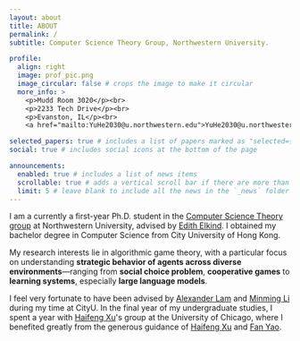 ```yaml
---
layout: about
title: ABOUT
permalink: /
subtitle: Computer Science Theory Group, Northwestern University.

profile:
  align: right
  image: prof_pic.png
  image_circular: false # crops the image to make it circular
  more_info: >
    <p>Mudd Room 3020</p><br>
    <p>2233 Tech Drive</p><br>
    <p>Evanston, IL</p><br>
    <a href="mailto:YuHe2030@u.northwestern.edu">YuHe2030@u.northwestern.edu</a>

selected_papers: true # includes a list of papers marked as "selected={true}"
social: true # includes social icons at the bottom of the page

announcements:
  enabled: true # includes a list of news items
  scrollable: true # adds a vertical scroll bar if there are more than 3 news items
  limit: 5 # leave blank to include all the news in the `_news` folder
---
```


I am a currently a first-year Ph.D. student in the [Computer Science Theory group](https://theory.cs.northwestern.edu/) at Northwestern University, advised by [Edith Elkind](https://elkind.ee/edith). I obtained my bachelor degree in Computer Science from City University of Hong Kong.

My research interests lie in algorithmic game theory, with a particular focus on understanding **strategic behavior of agents across diverse environments**—ranging from **social choice problem**, **cooperative games** to **learning systems**, especially **large language models**.

I feel very fortunate to have been advised by [Alexander Lam](https://sites.google.com/view/alexanderlam/home) and [Minming Li](https://www.cs.cityu.edu.hk/~minmli/) during my time at CityU. In the final year of my undergraduate studies, I spent a year with [Haifeng Xu](https://www.haifeng-xu.com/)'s group at the University of Chicago, where I benefited greatly from the generous guidance of [Haifeng Xu](https://www.haifeng-xu.com/) and [Fan Yao](https://www.yaofan29597.com/).
